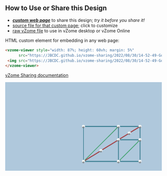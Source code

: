 
## How to Use or Share this Design

 - [***custom web page***][post] to share this design; *try it before you share it!*
 - [source file for that custom page][source]; click to customize
 - [raw vZome file][raw] to use in vZome desktop or vZome Online
 
 HTML custom element for embedding in any web page:
 ```html
<vzome-viewer style="width: 87%; height: 60vh; margin: 5%"
       src="https://JBCDC.github.io/vzome-sharing/2022/08/30/14-52-49-GoldenR3/GoldenR3.vZome" >
  <img src="https://JBCDC.github.io/vzome-sharing/2022/08/30/14-52-49-GoldenR3/GoldenR3.png" />
</vzome-viewer>
 ```

[vZome Sharing documentation](https://vzome.github.io/vzome/sharing.html#how-it-works)

![Image](<GoldenR3.png>)


[post]: <https://JBCDC.github.io/vzome-sharing/2022/08/30/GoldenR3-14-52-49.html>
[source]: <https://github.com/JBCDC/vzome-sharing/edit/main/_posts/2022-08-30-GoldenR3-14-52-49.md>
[raw]: <https://raw.githubusercontent.com/JBCDC/vzome-sharing/main/2022/08/30/14-52-49-GoldenR3/GoldenR3.vZome>
